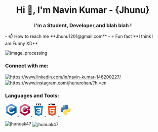 <h1 align="center">Hi 👋, I'm Navin Kumar - {Jhunu}</h1>
<h3 align="center">I'm a Student, Developer,and blah blah !</h3>
- 📫 How to reach me **Jhunu1201@gmail.com**
- ⚡ Fun fact **I think I am Funny XD**

![image_processing](https://user-images.githubusercontent.com/53902904/144898299-c6c2c3b3-58c1-4013-8e0e-5a7db48e0c11.gif)


<h3 align="left">Connect with me:</h3>
<p align="left">
<a href="https://linkedin.com/in/https://www.linkedin.com/in/navin-kumar-146200227/" target="blank"><img align="center" src="https://raw.githubusercontent.com/rahuldkjain/github-profile-readme-generator/master/src/images/icons/Social/linked-in-alt.svg" alt="https://www.linkedin.com/in/navin-kumar-146200227/" height="30" width="40" /></a>
<a href="https://instagram.com/https://www.instagram.com/jhunurohan/?hl=en" target="blank"><img align="center" src="https://raw.githubusercontent.com/rahuldkjain/github-profile-readme-generator/master/src/images/icons/Social/instagram.svg" alt="https://www.instagram.com/jhunurohan/?hl=en" height="30" width="40" /></a>
</p>

<h3 align="left">Languages and Tools:</h3>
<p align="left"> <a href="https://www.cprogramming.com/" target="_blank" rel="noreferrer"> <img src="https://raw.githubusercontent.com/devicons/devicon/master/icons/c/c-original.svg" alt="c" width="40" height="40"/> </a> <a href="https://www.w3schools.com/cpp/" target="_blank" rel="noreferrer"> <img src="https://raw.githubusercontent.com/devicons/devicon/master/icons/cplusplus/cplusplus-original.svg" alt="cplusplus" width="40" height="40"/> </a> <a href="https://www.w3schools.com/css/" target="_blank" rel="noreferrer"> <img src="https://raw.githubusercontent.com/devicons/devicon/master/icons/css3/css3-original-wordmark.svg" alt="css3" width="40" height="40"/> </a> <a href="https://www.w3.org/html/" target="_blank" rel="noreferrer"> <img src="https://raw.githubusercontent.com/devicons/devicon/master/icons/html5/html5-original-wordmark.svg" alt="html5" width="40" height="40"/> </a> <a href="https://www.python.org" target="_blank" rel="noreferrer"> <img src="https://raw.githubusercontent.com/devicons/devicon/master/icons/python/python-original.svg" alt="python" width="40" height="40"/> </a> </p>

<p><img align="left" src="https://github-readme-stats.vercel.app/api/top-langs?username=jhunuak47&show_icons=true&locale=en&layout=compact" alt="jhunuak47" /></p>

<p>&nbsp;<img align="center" src="https://github-readme-stats.vercel.app/api?username=jhunuak47&show_icons=true&locale=en" alt="jhunuak47" /></p>
